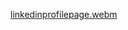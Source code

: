 [linkedinprofilepage.webm](https://github.com/user-attachments/assets/bd83136f-4688-410b-90e9-21f3a949d215)
